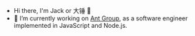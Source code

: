 - Hi there, I'm Jack or 大锤 👋 
- 🔭 I’m currently working on [Ant Group](https://www.antgroup.com/en), as a software engineer implemented in JavaScript and Node.js. 

